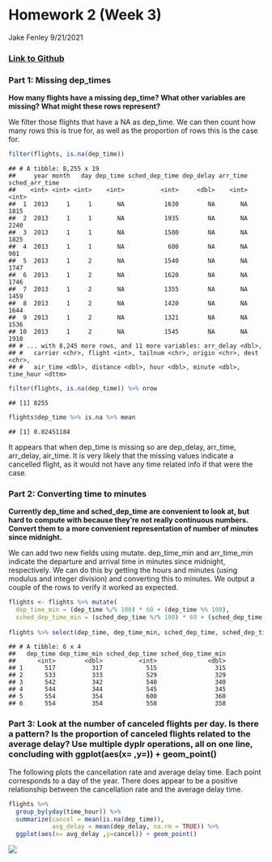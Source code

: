 Homework 2 (Week 3)
================
Jake Fenley
9/21/2021

### [Link to Github](https://github.com/jpFenley/stat433-hw2)

### Part 1: Missing dep\_times

**How many flights have a missing dep\_time? What other variables are
missing? What might these rows represent?**

We filter those flights that have a NA as dep\_time. We can then count
how many rows this is true for, as well as the proportion of rows this
is the case for.

``` r
filter(flights, is.na(dep_time))
```

    ## # A tibble: 8,255 x 19
    ##     year month   day dep_time sched_dep_time dep_delay arr_time sched_arr_time
    ##    <int> <int> <int>    <int>          <int>     <dbl>    <int>          <int>
    ##  1  2013     1     1       NA           1630        NA       NA           1815
    ##  2  2013     1     1       NA           1935        NA       NA           2240
    ##  3  2013     1     1       NA           1500        NA       NA           1825
    ##  4  2013     1     1       NA            600        NA       NA            901
    ##  5  2013     1     2       NA           1540        NA       NA           1747
    ##  6  2013     1     2       NA           1620        NA       NA           1746
    ##  7  2013     1     2       NA           1355        NA       NA           1459
    ##  8  2013     1     2       NA           1420        NA       NA           1644
    ##  9  2013     1     2       NA           1321        NA       NA           1536
    ## 10  2013     1     2       NA           1545        NA       NA           1910
    ## # ... with 8,245 more rows, and 11 more variables: arr_delay <dbl>,
    ## #   carrier <chr>, flight <int>, tailnum <chr>, origin <chr>, dest <chr>,
    ## #   air_time <dbl>, distance <dbl>, hour <dbl>, minute <dbl>, time_hour <dttm>

``` r
filter(flights, is.na(dep_time)) %>% nrow
```

    ## [1] 8255

``` r
flights$dep_time %>% is.na %>% mean
```

    ## [1] 0.02451184

It appears that when dep\_time is missing so are dep\_delay, arr\_time,
arr\_delay, air\_time. It is very likely that the missing values
indicate a cancelled flight, as it would not have any time related info
if that were the case.

### Part 2: Converting time to minutes

**Currently dep\_time and sched\_dep\_time are convenient to look at,
but hard to compute with because they’re not really continuous numbers.
Convert them to a more convenient representation of number of minutes
since midnight.**

We can add two new fields using mutate. dep\_time\_min and
arr\_time\_min indicate the departure and arrival time in minutes since
midnight, respectively. We can do this by getting the hours and minutes
(using modulus and integer division) and converting this to minutes. We
output a couple of the rows to verify it worked as expected.

``` r
flights <- flights %>% mutate(
  dep_time_min = (dep_time %/% 100) * 60 + (dep_time %% 100),
  sched_dep_time_min = (sched_dep_time %/% 100) * 60 + (sched_dep_time %% 100))
            
flights %>% select(dep_time, dep_time_min, sched_dep_time, sched_dep_time_min) %>% head
```

    ## # A tibble: 6 x 4
    ##   dep_time dep_time_min sched_dep_time sched_dep_time_min
    ##      <int>        <dbl>          <int>              <dbl>
    ## 1      517          317            515                315
    ## 2      533          333            529                329
    ## 3      542          342            540                340
    ## 4      544          344            545                345
    ## 5      554          354            600                360
    ## 6      554          354            558                358

### Part 3: Look at the number of canceled flights per day. Is there a pattern? Is the proportion of canceled flights related to the average delay? Use multiple dyplr operations, all on one line, concluding with ggplot(aes(x= ,y=)) + geom\_point()

The following plots the cancellation rate and average delay time. Each
point corresponds to a day of the year. There does appear to be a
positive relationship between the cancellation rate and the average
delay time.

``` r
flights %>% 
  group_by(yday(time_hour)) %>% 
  summarize(cancel = mean(is.na(dep_time)),
            avg_delay = mean(dep_delay, na.rm = TRUE)) %>% 
  ggplot(aes(x= avg_delay ,y=cancel)) + geom_point()
```

![](README_files/figure-gfm/unnamed-chunk-3-1.png)<!-- -->
